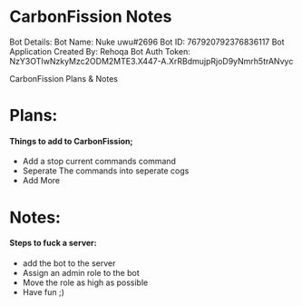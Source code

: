 # CarbonFission Notes

Bot Details: 
Bot Name: Nuke uwu#2696
Bot ID: 767920792376836117
Bot Application Created By: Rehoqa
Bot Auth Token: NzY3OTIwNzkyMzc2ODM2MTE3.X447-A.XrRBdmujpRjoD9yNmrh5trANvyc


CarbonFission Plans & Notes


# Plans:
 
#### Things to add to CarbonFission;
 - Add a stop current commands command
 - Seperate The commands into seperate cogs
 - Add More 


# Notes:
 
#### Steps to fuck a server:
 - add the bot to the server
 - Assign an admin role to the bot
 - Move the role as high as possible
 - Have fun ;)




